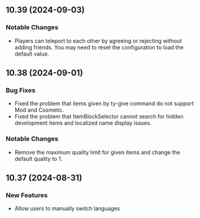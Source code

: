 ## 10.39 (2024-09-03)

### Notable Changes
- Players can teleport to each other by agreeing or rejecting without adding friends. You may need to reset the configuration to load the default value.


## 10.38 (2024-09-01)

### Bug Fixes
- Fixed the problem that items given by ty-give command do not support Mod and Cosmetic.
- Fixed the problem that ItemBlockSelector cannot search for hidden development items and localized name display issues.

### Notable Changes
- Remove the maximum quality limit for given items and change the default quality to 1.


## 10.37 (2024-08-31)

### New Features
- Allow users to manually switch languages
